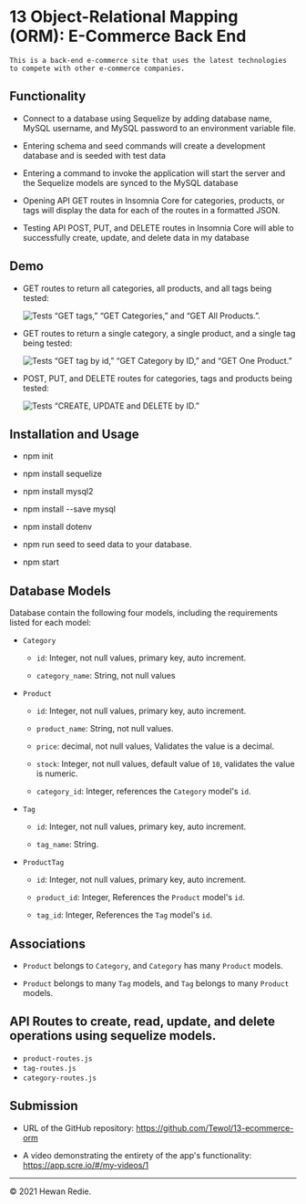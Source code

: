 # 13 Object-Relational Mapping (ORM): E-Commerce Back End


    This is a back-end e-commerce site that uses the latest technologies to compete with other e-commerce companies.


## Functionality 

* Connect to a database using Sequelize by adding database name, MySQL username, and MySQL password to an environment variable file.

* Entering schema and seed commands will create a development database and is seeded with test data

* Entering a command to invoke the application will start the server and the Sequelize models are synced to the MySQL database

* Opening API GET routes in Insomnia Core for categories, products, or tags will display the data for each of the routes in a formatted JSON.

* Testing API POST, PUT, and DELETE routes in Insomnia Core will able to successfully create, update, and delete data in my database

## Demo

* GET routes to return all categories, all products, and all tags being tested:

    ![Tests “GET tags,” “GET Categories,” and “GET All Products.”.](./images/demo1.gif)

* GET routes to return a single category, a single product, and a single tag being tested:

    ![Tests “GET tag by id,” “GET Category by ID,” and “GET One Product.”](./images/demo2.gif)

* POST, PUT, and DELETE routes for categories, tags and products being tested:

    ![Tests “CREATE, UPDATE and DELETE by ID.”](./images/Demo3.gif)


## Installation and Usage 

* npm init
* npm install sequelize
* npm install mysql2
* npm install --save mysql
* npm install dotenv

* npm run seed to seed data to your database.
* npm start


## Database Models

Database contain the following four models, including the requirements listed for each model:

* `Category`

  * `id`: Integer, not null values, primary key, auto increment.

  * `category_name`: String, not null values

* `Product`

  * `id`: Integer, not null values, primary key, auto increment.

  * `product_name`: String, not null values.

  * `price`: decimal, not null values, Validates the value is a decimal.

  * `stock`: Integer, not null values, default value of `10`, validates the value is numeric.

  * `category_id`: Integer, references the `Category` model's `id`.

* `Tag`

  * `id`: Integer, not null values, primary key, auto increment.

  * `tag_name`: String.

* `ProductTag`

  * `id`: Integer, not null values, primary key, auto increment.

  * `product_id`: Integer, References the `Product` model's `id`.

  * `tag_id`: Integer, References the `Tag` model's `id`.

## Associations

* `Product` belongs to `Category`, and `Category` has many `Product` models.

* `Product` belongs to many `Tag` models, and `Tag` belongs to many `Product` models.


## API Routes to create, read, update, and delete operations using sequelize models.

* `product-routes.js` 
* `tag-routes.js`
* `category-routes.js` 


## Submission

* URL of the GitHub repository: https://github.com/Tewol/13-ecommerce-orm

* A video demonstrating the entirety of the app's functionality: https://app.scre.io/#/my-videos/1

---
© 2021 Hewan Redie.
